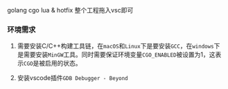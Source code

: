 golang cgo lua & hotfix
整个工程拖入vsc即可

### 环境需求

1. 需要安装C/C++构建工具链，在```macOS```和```Linux```下是要安装```GCC```，在```windows```下是需要安装```MinGW```工具。同时需要保证环境变量```CGO_ENABLED```被设置为1，这表示```CGO```是被启用的状态。

2. 安装vscode插件```GDB Debugger - Beyond```